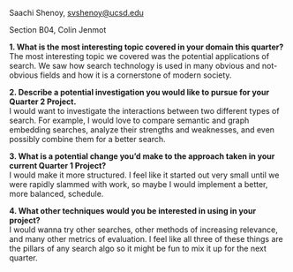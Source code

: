 Saachi Shenoy, svshenoy@ucsd.edu


Section B04, Colin Jenmot


**1. What is the most interesting topic covered in your domain this quarter?** <br>
The most interesting topic we covered was the potential applications of search. We saw how search technology is used in many obvious and not-obvious fields and how it is a cornerstone of modern society.

**2. Describe a potential investigation you would like to pursue for your Quarter 2 Project.**  <br>
I would want to investigate the interactions between two different types of search. For example, I would love to compare semantic and graph embedding searches, analyze their strengths and weaknesses, and even possibly combine them for a better search.

**3. What is a potential change you’d make to the approach taken in your current Quarter 1 Project?**  <br>
I would make it more structured. I feel like it started out very small until we were rapidly slammed with work, so maybe I would implement a better, more balanced, schedule.

**4. What other techniques would you be interested in using in your project?**  <br>
I would wanna try other searches, other methods of increasing relevance, and many other metrics of evaluation. I feel like all three of these things are the pillars of any search algo so it might be fun to mix it up for the next quarter.
